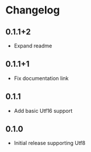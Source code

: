 # Changelog

## 0.1.1+2

* Expand readme

## 0.1.1+1

* Fix documentation link

## 0.1.1

* Add basic Utf16 support

## 0.1.0

* Initial release supporting Utf8